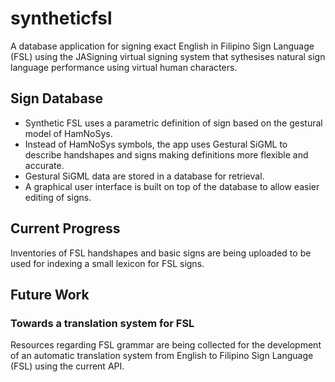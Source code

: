 # syntheticfsl
A database application for signing exact English in Filipino Sign Language (FSL) using the JASigning virtual signing system that sythesises natural sign language performance using virtual human characters.


## Sign Database
- Synthetic FSL uses a parametric definition of sign based on the gestural model of HamNoSys.
- Instead of HamNoSys symbols, the app uses Gestural SiGML to describe handshapes and signs making definitions more flexible and accurate.
- Gestural SiGML data are stored in a database for retrieval.
- A graphical user interface is built on top of the database to allow easier editing of signs.

## Current Progress
Inventories of FSL handshapes and basic signs are being uploaded to be used for indexing a small lexicon for FSL signs.

## Future Work

### Towards a translation system for FSL
Resources regarding FSL grammar are being collected for the development of an automatic translation system from English to Filipino Sign Language (FSL) using the current API.
